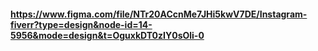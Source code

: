 #### https://www.figma.com/file/NTr20ACcnMe7JHi5kwV7DE/Instagram-fiverr?type=design&node-id=14-5956&mode=design&t=OguxkDT0zIY0sOli-0
